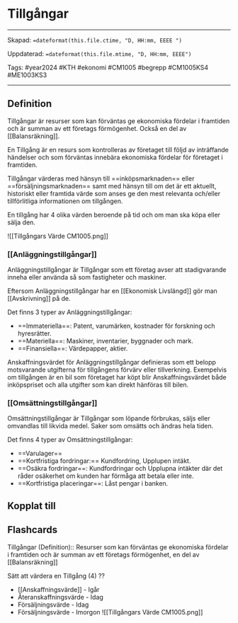 # Tillgångar

---

Skapad: `=dateformat(this.file.ctime, "D, HH:mm, EEEE ")`

Uppdaterad: `=dateformat(this.file.mtime, "D, HH:mm, EEEE")`

Tags: #year2024 #KTH #ekonomi #CM1005 #begrepp #CM1005KS4 #ME1003KS3

---

## Definition

Tillgångar är resurser som kan förväntas ge ekonomiska fördelar i framtiden och är summan av ett företags förmögenhet. Också en del av [[Balansräkning]].

En Tillgång är en resurs som kontrolleras av företaget till följd av inträffande händelser och som förväntas innebära ekonomiska fördelar för företaget i framtiden.

Tillgångar värderas med hänsyn till ==inköpsmarknaden== eller ==försäljningsmarknaden== samt med hänsyn till om det är ett aktuellt, historiskt eller framtida värde som anses ge den mest relevanta och/eller tillförlitliga informationen om tillgången.

En tillgång har 4 olika värden beroende på tid och om man ska köpa eller sälja den.

![[Tillgångars Värde CM1005.png]]

### [[Anläggningstillgångar]]

Anläggningstillgångar är Tillgångar som ett företag avser att stadigvarande inneha eller använda så som fastigheter och maskiner.

Eftersom Anläggningstillgångar har en [[Ekonomisk Livslängd]] gör man [[Avskrivning]] på de.

Det finns 3 typer av Anläggningstillgångar:

- ==Immateriella==: Patent, varumärken, kostnader för forskning och hyresrätter.
- ==Materiella==: Maskiner, inventarier, byggnader och mark.
- ==Finansiella==: Värdepapper, aktier.

Anskaffningsvärdet för Anläggningstillgångar definieras som ett belopp motsvarande utgifterna för tillgångens förvärv eller tillverkning. Exempelvis om tillgången är en bil som företaget har köpt blir Anskaffningsvärdet både inköpspriset och alla utgifter som kan direkt hänföras till bilen.

### [[Omsättningstillgångar]]

Omsättningstillgångar är Tillgångar som löpande förbrukas, säljs eller omvandlas till likvida medel. Saker som omsätts och ändras hela tiden.

Det finns 4 typer av Omsättningstillgångar:

- ==Varulager==
- ==Kortfristiga fordringar:== Kundfordring, Upplupen intäkt.
- ==Osäkra fordringar==: Kundfordringar och Upplupna intäkter där det råder osäkerhet om kunden har förmåga att betala eller inte.
- ==Kortfristiga placeringar==: Låst pengar i banken.

## Kopplat till

## Flashcards

Tillgångar (Definition):: Resurser som kan förväntas ge ekonomiska fördelar i framtiden och är summan av ett företags förmögenhet, en del av [[Balansräkning]]
<!--SR:!2024-03-07,2,230!2024-03-19,14,292-->

Sätt att värdera en Tillgång (4)
??
- [[Anskaffningsvärde]] - Igår
- Återanskaffningsvärde - Idag
- Försäljningsvärde - Idag
- Försäljningsvärde - Imorgon
![[Tillgångars Värde CM1005.png]]
<!--SR:!2024-03-22,17,290!2024-03-15,10,270-->
